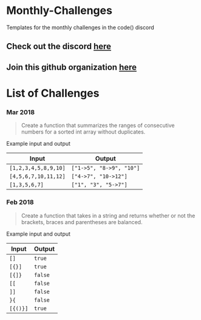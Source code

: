 # Monthly-Challenges
Templates for the monthly challenges in the code() discord

## Check out the discord [here](https://www.discord.gg/hFnDQ2F)
## Join this github organization [here](http://bit.ly/code-discord-github)

# List of Challenges
### Mar 2018
> Create a function that summarizes the ranges of consecutive numbers for a sorted int array without duplicates.

Example input and output

| Input | Output |
| ----- | ------ |
| `[1,2,3,4,5,8,9,10]`  | `["1->5", "8->9", "10"]` |
| `[4,5,6,7,10,11,12]`  | `["4->7", "10->12"]`     |
| `[1,3,5,6,7]`         | `["1", "3", "5->7"]`     |


### Feb 2018
> Create a function that takes in a string and returns whether or not the brackets, braces and parentheses are balanced.

Example input and output

| Input | Output |
| ----- | ------ |
| `[]`  | `true` |
| `[{}]` | `true` |
| `[{]}` | `false` |
| `[[` | `false` |
| `]]` | `false` |
| `}{` | `false` |
| `[{()}]` | `true` |
